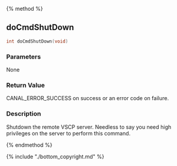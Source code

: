 
{% method %}
## doCmdShutDown

```c
int doCmdShutDown(void)
```

### Parameters
None

### Return Value
CANAL_ERROR_SUCCESS on success or an error code on failure. 

### Description
Shutdown the remote VSCP server. Needless to say you need high privileges on the server to perform this command. 


{% endmethod %}

{% include "./bottom_copyright.md" %}
